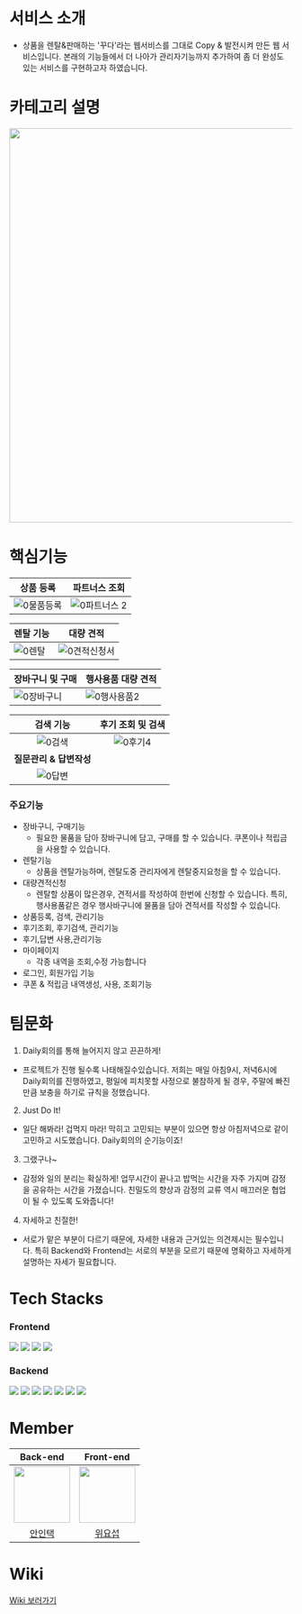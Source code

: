 # 서비스 소개
- 상품을 렌탈&판매하는 '꾸다'라는 웹서비스를 그대로 Copy & 발전시켜 만든 웹 서비스입니다. 본래의 기능들에서 더 나아가 관리자기능까지 추가하여 좀 더 완성도 있는 서비스를 구현하고자 하였습니다.

# 카테고리 설명
<img src="https://user-images.githubusercontent.com/70586428/197668663-73ccc040-c3a2-458e-833c-933b16f595cd.jpg" width="700">

# 핵심기능 

|상품 등록|파트너스 조회|
|---|---|
|![0물품등록](https://user-images.githubusercontent.com/103481518/197725199-d89ea349-704f-4b28-9678-ec9c0d57d03a.gif)|![0파트너스 2](https://user-images.githubusercontent.com/103481518/197725264-8356d9b6-1db0-4a98-838c-4385617689a9.gif)|



|렌탈 기능|대량 견적|
|---|---|
|![0렌탈](https://user-images.githubusercontent.com/103481518/197725332-28a47dd1-52a7-4a39-b63d-87aa3e0db40b.gif)|![0견적신청서](https://user-images.githubusercontent.com/103481518/197725393-a18abd45-b48c-43d4-822d-375ca1177035.gif)|



|장바구니 및 구매|행사용품 대량 견적|
|---|---|
|![0장바구니](https://user-images.githubusercontent.com/103481518/197725491-219507c8-fc98-418c-a7d9-b50f1b1360b2.gif)|![0행사용품2](https://user-images.githubusercontent.com/103481518/197725471-962c1cd2-3805-42e8-aa51-c910b1647c51.gif)|



|검색 기능|후기 조회 및 검색|
|:---:|:---:|
|![0검색](https://user-images.githubusercontent.com/103481518/197725586-b160f6ae-e29a-44c4-afda-390e6be39739.gif)|![0후기4](https://user-images.githubusercontent.com/103481518/197725613-bbf88a26-58e9-4e77-aed8-99c21a58f5fe.gif)|
|**질문관리 & 답변작성**||
|![0답변](https://user-images.githubusercontent.com/103481518/197725791-ff0e764d-33f8-421e-b333-7195a446f7d0.gif)||








### 주요기능
- 장바구니, 구매기능
  - 필요한 물품을 담아 장바구니에 담고, 구매를 할 수 있습니다. 쿠폰이나 적립금을 사용할 수 있습니다.
- 렌탈기능
  - 상품을 렌탈가능하며, 렌탈도중 관리자에게 렌탈중지요청을 할 수 있습니다.
- 대량견적신청
  - 렌탈할 상품이 많은경우, 견적서를 작성하여 한번에 신청할 수 있습니다. 특히, 행사용품같은 경우 행사바구니에 물품을 담아 견적서를 작성할 수 있습니다.
- 상품등록, 검색, 관리기능
- 후기조회, 후기검색, 관리기능
- 후기,답변 사용,관리기능
- 마이페이지
  - 각종 내역을 조회,수정 가능합니다
- 로그인, 회원가입 기능
- 쿠폰 & 적립금 내역생성, 사용, 조회기능




# 팀문화
1. Daily회의를 통해 늘어지지 않고 끈끈하게!<br>
- 프로젝트가 진행 될수록 나태해질수있습니다. 저희는 매일 아침9시, 저녁6시에 Daily회의를 진행하였고, 평일에 피치못할 사정으로 불참하게 될 경우, 주말에 빠진만큼 보충을 하기로 규칙을 정했습니다.
2. Just Do It!<br>
- 일단 해봐라! 겁먹지 마라! 막히고 고민되는 부분이 있으면 항상 아침저녁으로 같이 고민하고 시도했습니다. Daily회의의 순기능이죠!
3. 그랬구나~ <br>
- 감정와 일의 분리는 확실하게! 업무시간이 끝나고 밥먹는 시간을 자주 가지며 감정을 공유하는 시간을 가졌습니다. 친밀도의 향상과 감정의 교류 역시 매끄러운 협업이 될 수 있도록 도와줍니다!
4. 자세하고 친절한!<br>
- 서로가 맡은 부분이 다르기 때문에, 자세한 내용과 근거있는 의견제시는 필수입니다. 특히 Backend와 Frontend는 서로의 부분을 모르기 때문에 명확하고 자세하게 설명하는 자세가 필요합니다.

# Tech Stacks
### Frontend
<img src="https://img.shields.io/badge/javascript-F7DF1E?style=for-the-badge&logo=javascript&logoColor=black"> <img src="https://img.shields.io/badge/React-61DAFB?style=for-the-badge&logo=React&logoColor=black"> <img src="https://img.shields.io/badge/TypeScript-3178C6?style=for-the-badge&logo=TypeScript&logoColor=black"> <img src="https://img.shields.io/badge/github-181717?style=for-the-badge&logo=github&logoColor=white">
### Backend
<img src="https://img.shields.io/badge/springboot-6DB33F?style=for-the-badge&logo=springboot&logoColor=white"> <img src="https://img.shields.io/badge/java-007396?style=for-the-badge&logo=java&logoColor=white">  <img src="https://img.shields.io/badge/mariaDB-003545?style=for-the-badge&logo=mariaDB&logoColor=white"> <img src="https://img.shields.io/badge/Maven-CC0000?style=for-the-badge&logo=Maven&logoColor=white"> <img src="https://img.shields.io/badge/JPA-02A8EF?style=for-the-badge&logo=JPA&logoColor=white"> <img src="https://img.shields.io/badge/Swagger-85EA2D?style=for-the-badge&logo=Swagger&logoColor=white"> <img src="https://img.shields.io/badge/github-181717?style=for-the-badge&logo=github&logoColor=white">

# Member
|Back-end|Front-end|
|:---:|:---:|
|<img src="https://user-images.githubusercontent.com/70586428/197694674-88686917-38b4-4d9c-8a6e-93367fb56055.jpg" width="100"/>|<img src="https://user-images.githubusercontent.com/70586428/197694865-bed0e866-9b90-4c07-ad3f-6e86858c44e4.png" width="100"/> 
|[안인택](https://github.com/intacka)|[위요섭](https://github.com/joseph-wee)|

# Wiki
[Wiki 보러가기](https://github.com/JiguemStart/clone-kkuda/wiki)
